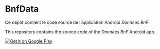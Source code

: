 # BnfData

Ce dépôt contient le code source de l’application Android *Données BnF*.

This repository contains the source code of the *Données BnF* Android app.

<a href="https://play.google.com/store/apps/details?id=eu.gounot.bnfdata">
  <img alt="Get it on Google Play"
       src="https://developer.android.com/images/brand/en_generic_rgb_wo_45.png" />
</a>
